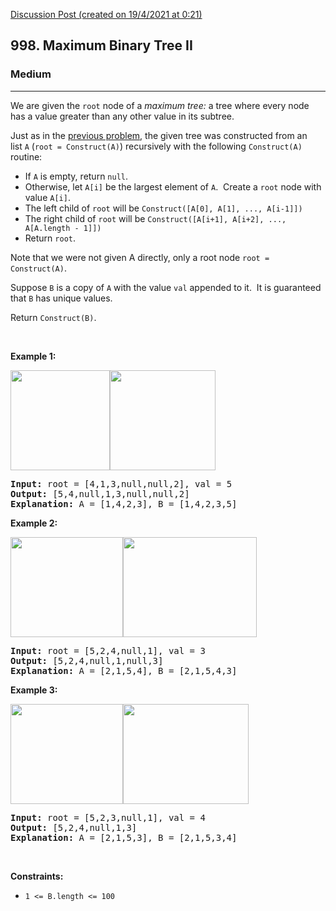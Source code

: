 [Discussion Post (created on 19/4/2021 at 0:21)](https://leetcode.com/problems/maximum-binary-tree-ii/discuss/1216544/C%2B%2B-oror-O(n)-oror-4ms-oror-Easy-to-understand-oror-Recursion-oror-DFS-oror-Well-commented)  
<h2>998. Maximum Binary Tree II</h2><h3>Medium</h3><hr><div><p>We are given the <code>root</code>&nbsp;node of a <em>maximum tree:</em> a tree where every node has a value greater than any other value in its subtree.</p>

<p>Just as in the <a href="https://leetcode.com/problems/maximum-binary-tree/">previous problem</a>, the given tree&nbsp;was constructed from an list&nbsp;<code>A</code>&nbsp;(<code>root = Construct(A)</code>) recursively with the following&nbsp;<code>Construct(A)</code> routine:</p>

<ul>
	<li>If <code>A</code> is empty, return <code>null</code>.</li>
	<li>Otherwise, let <code>A[i]</code> be the largest element of <code>A</code>.&nbsp; Create a <code>root</code> node with value <code>A[i]</code>.</li>
	<li>The left child of <code>root</code> will be <code>Construct([A[0], A[1], ..., A[i-1]])</code></li>
	<li>The right child of <code>root</code>&nbsp;will be <code>Construct([A[i+1], A[i+2], ..., A[A.length - 1]])</code></li>
	<li>Return <code>root</code>.</li>
</ul>

<p>Note that we were not given A directly, only a root node <code>root = Construct(A)</code>.</p>

<p>Suppose <code>B</code> is a copy of <code>A</code> with the value <code>val</code> appended to it.&nbsp; It is guaranteed that <code>B</code> has unique values.</p>

<p>Return <code>Construct(B)</code>.</p>

<p>&nbsp;</p>
<p><strong>Example 1:</strong></p>

<p><strong><img alt="" src="https://assets.leetcode.com/uploads/2019/02/21/maximum-binary-tree-1-1.png" style="width: 159px; height: 160px;"><img alt="" src="https://assets.leetcode.com/uploads/2019/02/21/maximum-binary-tree-1-2.png" style="width: 169px; height: 160px;"></strong></p>

<pre><strong>Input: </strong>root = <span id="example-input-1-1">[4,1,3,null,null,2]</span>, val = <span id="example-input-1-2">5</span>
<strong>Output: </strong><span id="example-output-1">[5,4,null,1,3,null,null,2]
<strong>Explanation:</strong> A = </span><span>[1,4,2,3], B = </span><span>[1,4,2,3,5]</span>
</pre>

<p><strong>Example 2:</strong></p>

<p><strong><img alt="" src="https://assets.leetcode.com/uploads/2019/02/21/maximum-binary-tree-2-1.png" style="width: 180px; height: 160px;"><img alt="" src="https://assets.leetcode.com/uploads/2019/02/21/maximum-binary-tree-2-2.png" style="width: 214px; height: 160px;"></strong></p>

<pre><strong>Input: </strong>root = <span id="example-input-2-1">[5,2,4,null,1]</span>, val = <span id="example-input-2-2">3</span>
<strong>Output: </strong><span id="example-output-2">[5,2,4,null,1,null,3]
</span><span id="example-output-1"><strong>Explanation:</strong> A = </span><span>[2,1,5,4], B = </span><span>[2,1,5,4,3]</span>
</pre>

<p><strong>Example 3:</strong></p>

<p><strong><img alt="" src="https://assets.leetcode.com/uploads/2019/02/21/maximum-binary-tree-3-1.png" style="width: 180px; height: 160px;"><img alt="" src="https://assets.leetcode.com/uploads/2019/02/21/maximum-binary-tree-3-2.png" style="width: 201px; height: 160px;"></strong></p>

<pre><strong>Input: </strong>root = <span id="example-input-3-1">[5,2,3,null,1]</span>, val = <span id="example-input-3-2">4</span>
<strong>Output: </strong><span id="example-output-3">[5,2,4,null,1,3]
</span><span id="example-output-1"><strong>Explanation:</strong> A = </span><span>[2,1,5,3], B = </span><span>[2,1,5,3,4]</span>
</pre>

<p>&nbsp;</p>
<p><strong>Constraints:</strong></p>

<ul>
	<li><code>1 &lt;= B.length &lt;= 100</code></li>
</ul>
</div>